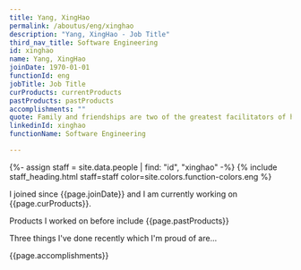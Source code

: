 ```yaml
---
title: Yang, XingHao
permalink: /aboutus/eng/xinghao
description: "Yang, XingHao - Job Title"
third_nav_title: Software Engineering
id: xinghao
name: Yang, XingHao
joinDate: 1970-01-01
functionId: eng
jobTitle: Job Title
curProducts: currentProducts
pastProducts: pastProducts
accomplishments: ""
quote: Family and friendships are two of the greatest facilitators of happiness.
linkedinId: xinghao
functionName: Software Engineering

---
```


{%- assign staff = site.data.people | find: "id", "xinghao" -%}
{% include staff_heading.html staff=staff color=site.colors.function-colors.eng %}

<p>I joined since {{page.joinDate}} and I am currently working on {{page.curProducts}}.</p>

<p>Products I worked on before include {{page.pastProducts}}</p>

<p>Three things I've done recently which I'm proud of are...</p>
{{page.accomplishments}}
